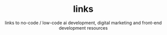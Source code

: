 ---
title: links
subtitle: "links to no-code / low-code ai development, digital marketing and front-end development resources"
type: links
---